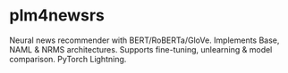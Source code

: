 # plm4newsrs
Neural news recommender with BERT/RoBERTa/GloVe. Implements Base, NAML &amp; NRMS architectures. Supports fine-tuning, unlearning &amp; model comparison. PyTorch Lightning.
